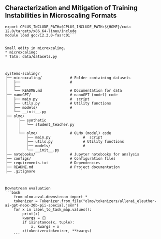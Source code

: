 ## Characterization and Mitigation of Training Instabilities in Microscaling Formats


```module load cuda/12.4.1-fasrc01
export CPLUS_INCLUDE_PATH=$CPLUS_INCLUDE_PATH:${HOME}/cuda-12.0/targets/x86_64-linux/include
module load gcc/12.2.0-fasrc01```


Small edits in microxcaling. 
* microxcaling: 
* Tatm: data/datasets.py



systems-scaling/
│── microxcaling/             # Folder containing datasets
│   ├──                       # 
│   ├──                       
│   └── README.md             # Documentation for data
│── nanoGPT/                  # nanoGPT (model) code
│   ├── main.py               #  script
│   ├── utils.py              # Utility functions
│   ├── models/               # 
│   └── __init__.py           
│── olmo/                  
│     │── synthetic
│     │   └── student_teacher.py
│     │
│     └── olmo/               # OLMo (model) code
│         ├── main.py               #  script
│         ├── utils.py              # Utility functions
│         ├── models/               # 
│         └── __init__.py           
│── notebooks/                # Jupyter notebooks for analysis
│── configs/                  # Configuration files
│── requirements.txt          # Dependencies
│── README.md                 # Project documentation
│── .gitignore            



Downstream evaluation
```bash
    from olmo.eval.downstream import *
    tokenizer = Tokenizer.from_file("olmo/tokenizers/allenai_eleuther-ai-gpt-neox-20b-pii-special.json")
    for x in label_to_task_map.values():
        print(x)
        kwargs = {}
        if isinstance(x, tuple):
            x, kwargs = x
        x(tokenizer=tokenizer, **kwargs)
    ```
